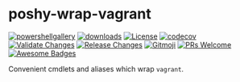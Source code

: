 # poshy-wrap-vagrant

[![powershellgallery](https://img.shields.io/powershellgallery/v/poshy-wrap-vagrant.svg)](https://www.powershellgallery.com/packages/poshy-wrap-vagrant)
[![downloads](https://img.shields.io/powershellgallery/dt/poshy-wrap-vagrant.svg)](https://www.powershellgallery.com/packages/poshy-wrap-vagrant)
[![License](https://img.shields.io/github/license/pwshrc/poshy-wrap-vagrant)](./LICENSE.txt)
[![codecov](https://codecov.io/gh/pwshrc/poshy-wrap-vagrant/branch/main/graph/badge.svg)](https://codecov.io/gh/pwshrc/poshy-wrap-vagrant)
[![Validate Changes](https://github.com/pwshrc/poshy-wrap-vagrant/actions/workflows/validate.yml/badge.svg)](https://github.com/pwshrc/poshy-wrap-vagrant/actions/workflows/validate.yml)
[![Release Changes](https://github.com/pwshrc/poshy-wrap-vagrant/actions/workflows/release.yml/badge.svg)](https://github.com/pwshrc/poshy-wrap-vagrant/actions/workflows/release.yml)
[![Gitmoji](https://img.shields.io/badge/gitmoji-%20😜%20😍-FFDD67.svg?style=flat-square)](https://gitmoji.carloscuesta.me/)
[![PRs Welcome](https://img.shields.io/badge/PRs-welcome-brightgreen.svg?style=flat-square)](http://makeapullrequest.com)
[![Awesome Badges](https://img.shields.io/badge/badges-awesome-green.svg)](https://github.com/Naereen/badges)

Convenient cmdlets and aliases which wrap `vagrant`.


